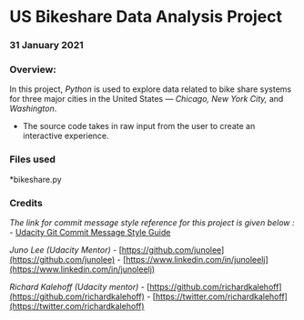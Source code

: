# **US Bikeshare Data Analysis Project**

### 31 January 2021

### **Overview:**
In this project, _Python_ is used to explore data related to bike share systems for three major cities in the United States — _Chicago, New York City,_ and _Washington_.
- The source code takes in raw input from the user to create an interactive experience.

### **Files used**
*bikeshare.py

### **Credits**

*The link for commit message style reference for this project is given below :*
    - [Udacity Git Commit Message Style Guide](https://udacity.github.io/git-styleguide/)

*Juno Lee (Udacity Mentor)*
    - [https://github.com/junolee](https://github.com/junolee)
    - [https://www.linkedin.com/in/junoleelj](https://www.linkedin.com/in/junoleelj)

*Richard Kalehoff (Udacity mentor)*
    - [https://github.com/richardkalehoff](https://github.com/richardkalehoff)
    - [https://twitter.com/richardkalehoff](https://twitter.com/richardkalehoff)
